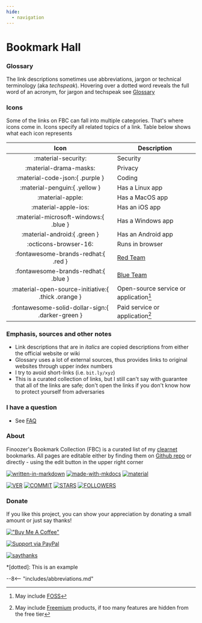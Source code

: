 ```yaml
---
hide:
  - navigation
---
```


# Bookmark Hall

### Glossary

The link descriptions sometimes use abbreviations, jargon or technical terminology (aka *techspeak*). Hovering over a dotted word reveals the full word of an acronym, for jargon and techspeak see [Glossary](glossary.md)

### Icons

Some of the links on FBC can fall into multiple categories. That's where icons come in. Icons specify all related topics of a link. Table below shows what each icon represents

|                        Icon                         | Description                            |
| :-------------------------------------------------: | -------------------------------------- |
|                 :material-security:                 | Security                               |
|               :material-drama-masks:                | Privacy                                |
|           :material-code-json:{ .purple }           | Coding                                 |
|            :material-penguin:{ .yellow }            | Has a Linux app                        |
|                  :material-apple:                   | Has a MacOS app                        |
|                :material-apple-ios:                 | Has an iOS app                         |
|        :material-microsoft-windows:{ .blue }        | Has a Windows app                      |
|            :material-android:{ .green }             | Has an Android app                     |
|                :octicons-browser-16:                | Runs in browser                        |
|         :fontawesome-brands-redhat:{ .red }         | [Red Team](glossary.md#red-team)       |
|        :fontawesome-brands-redhat:{ .blue }         | [Blue Team](glossary.md#blue-team)     |
| :material-open-source-initiative:{ .thick .orange } | Open-source service or application[^1] |
|  :fontawesome-solid-dollar-sign:{ .darker-green }   | Paid service or application[^2]        |

### Emphasis, sources and other notes

 - Link descriptions that are in *italics* are copied descriptions from either the official website or wiki
 - Glossary uses a lot of external sources, thus provides links to original websites through upper index numbers
 - I try to avoid short-links (i.e. `bit.ly/xyz`)
 - This is a curated collection of links, but I still can't say with guarantee that all of the links are safe; don't open the links if you don't know how to protect yourself from adversaries 

### I have a question

 - See [FAQ](faq.md)

### About

Finoozer's Bookmark Collection (FBC) is a curated list of my [clearnet](glossary.md#clearnet) bookmarks. All pages are editable either by finding them on [Github repo](https://github.com/Finoozer/bookmark-collection) or directly - using the edit button in the upper right corner 

[![written-in-markdown](https://img.shields.io/badge/Written%20in-Markdown-blue)](http://commonmark.org)
[![made-with-mkdocs](https://img.shields.io/badge/Made%20with-MkDocs-blue)](https://www.mkdocs.org/)
[![material](https://img.shields.io/badge/MkDocs%20Theme-Material-red)](https://squidfunk.github.io/mkdocs-material/)

[![VER](https://img.shields.io/github/v/release/Finoozer/bookmark-collection)]()
[![COMMIT](https://img.shields.io/github/last-commit/Finoozer/bookmark-collection)]()
[![STARS](https://img.shields.io/github/stars/Finoozer/bookmark-collection?style=social)]()
[![FOLLOWERS](https://img.shields.io/github/followers/Finoozer?style=social)]()

### Donate

If you like this project, you can show your appreciation by donating a small amount or just say thanks!

[!["Buy Me A Coffee"](https://www.buymeacoffee.com/assets/img/custom_images/orange_img.png)](https://www.buymeacoffee.com/finoozer)

[![Support via PayPal](https://cdn.rawgit.com/twolfson/paypal-github-button/1.0.0/dist/button.svg)](https://paypal.me/finoozer)

[![saythanks](https://img.shields.io/badge/say-thanks-ff69b4.svg)](https://saythanks.io/to/Finoozer)


*[dotted]: This is an example
[^1]: May include [FOSS](glossary.md#foss)
[^2]: May include [Freemium](glossary.md#freemium) products, if too many features are hidden from the free tier

--8<-- "includes/abbreviations.md"